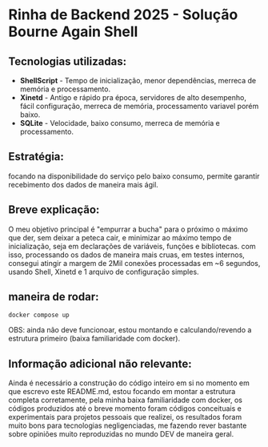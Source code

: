 # Rinha de Backend 2025 - Solução Bourne Again Shell

## Tecnologias utilizadas:
- **ShellScript** - Tempo de inicialização, menor dependências, merreca de memória e processamento.
- **Xinetd** - Antigo e rápido pra época, servidores de alto desempenho, fácil configuração, merreca de memória, processamento variavel porém baixo.
- **SQLite** - Velocidade, baixo consumo, merreca de memória e processamento.

## Estratégia:
focando na disponibilidade do serviço pelo baixo consumo, permite garantir recebimento dos dados de maneira mais ágil.

## Breve explicação:
 O meu objetivo principal é "empurrar a bucha" para o próximo o máximo que der, sem deixar a peteca cair, e minimizar ao máximo tempo de inicialização, seja em declarações de variáveis, funções e bibliotecas. com isso, processando os dados de maneira mais cruas, em testes internos, consegui atingir a margem de 2Mil conexões processadas em ~6 segundos, usando Shell, Xinetd e 1 arquivo de configuração simples.

## maneira de rodar:
```
docker compose up
```
OBS: ainda não deve funcionoar, estou montando e calculando/revendo a estrutura primeiro (baixa familiaridade com docker).

## Informação adicional não relevante:
 Ainda é necessário a construção do código inteiro em si no momento em que escrevo este README.md, estou focando em montar a estrutura completa corretamente, pela minha baixa familiaridade com docker, os códigos produzidos até o breve momento foram códigos conceituais e experimentais para projetos pessoais que realizei, os resultados foram muito bons para tecnologias negligenciadas, me fazendo rever bastante sobre opiniões muito reproduzidas no mundo DEV de maneira geral.
